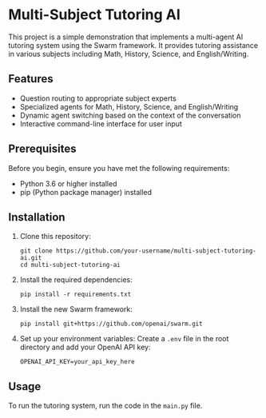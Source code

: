 # Multi-Subject Tutoring AI

This project is a simple demonstration that implements a multi-agent AI tutoring system using the Swarm framework. It provides tutoring assistance in various subjects including Math, History, Science, and English/Writing.

## Features

- Question routing to appropriate subject experts
- Specialized agents for Math, History, Science, and English/Writing
- Dynamic agent switching based on the context of the conversation
- Interactive command-line interface for user input

## Prerequisites

Before you begin, ensure you have met the following requirements:

- Python 3.6 or higher installed
- pip (Python package manager) installed

## Installation

1. Clone this repository:
   ```
   git clone https://github.com/your-username/multi-subject-tutoring-ai.git
   cd multi-subject-tutoring-ai
   ```

2. Install the required dependencies:
   ```
   pip install -r requirements.txt
   ```

3. Install the new Swarm framework:
   ```
   pip install git+https://github.com/openai/swarm.git
   ```

4. Set up your environment variables:
   Create a `.env` file in the root directory and add your OpenAI API key:
   ```
   OPENAI_API_KEY=your_api_key_here
   ```

## Usage

To run the tutoring system, run the code in the `main.py` file.
